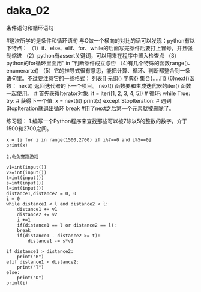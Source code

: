# daka_02
条件语句和循环语句

#这次所学的是条件和循环语句
与C做一个横向的对比的话可以发现：python有以下特点：
（1）if、else、elif、for、while的后面写完条件后要打上冒号，并且强制缩进
（2）python有assert关键词，可以用来在程序中置入检查点
（3）python的for循环里面用“ in ”判断条件成立与否
（4)有几个特殊的函数range()、enumerarte()
（5）它的推导式很有意思，能把计算、循环、判断都整合到一条语句里。不过要注意它的一些格式：
           列表[] 元组() 字典{} 集合{.....[]}
 (6)next()函数：
      next() 返回迭代器的下一个项目。
      next() 函数要和生成迭代器的iter() 函数一起使用。
      # 首先获得Iterator对象:
    it = iter([1, 2, 3, 4, 5])
    # 循环:
    while True:
        try:
            # 获得下一个值:
            x = next(it)
            print(x)
        except StopIteration:
            # 遇到StopIteration就退出循环
            break
            #用了next之后第一个元素就被删除了。
    
练习题：
    1.编写一个Python程序来查找那些可以被7除以5的整数的数字，介于1500和2700之间。
    
    x = [i for i in range(1500,2700) if i%7==0 and i%5==0]
    print(x)

    2.龟兔赛跑游戏
        
    v1=int(input())
    v2=int(input())
    t=int(input())
    s=int(input())
    l=int(input()) 
    distance1,distance2 = 0, 0  
    i = 0
    while distance1 < l and distance2 < l:
        distance1 += v1
        distance2 += v2
        i +=1
        if(distance1 == l or distance2 == l):
        break
        if(distance1 - distance2 >= t):
            distance1 -= s*v1    
                        
    if distance1 > distance2:
        print("R")
    elif distance1 < distance2:
        print("T")
    else:
        print("D") 
    print(i)
